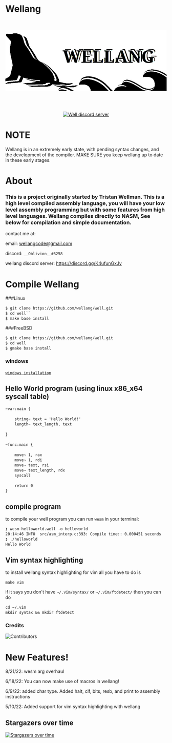 # Wellang

<div align="center">
  <br />
  <p>
    <a href="https://github.com/wellang/wellang.git"><img src="https://github.com/wellang/well/blob/main/wellang.png" width="800" alt="wellang" /></a>
  </p>
  <br />
  <p>
    <br> <a href="https://discord.gg/3mdNFb8ZyE"><img src="https://img.shields.io/discord/957338481108074517?color=5865F2&logo=discord&logoColor=white" alt="Well discord server" /></a> </br>
  </p>
</div>

# NOTE

Wellang is in an extremely early state, with pending syntax changes, and the development of the compiler. MAKE SURE you keep wellang up to date in these early stages.

# About
	
### This is a project originally started by Tristan Wellman. This is a high level compiled assembly language, you will have your low level assembly programming but with some features from high level languages. Wellang compiles directly to NASM, See below for compilation and simple documentation.

contact me at:

email: wellangcode@gmail.com

discord: ``__Oblivion__#3258``

wellang discord server: https://discord.gg/K4ufunGxJv

# Compile Wellang

###Linux

```
$ git clone https://github.com/wellang/well.git
$ cd well``
$ make base install
```

###FreeBSD

```
$ git clone https://github.com/wellang/well.git
$ cd well
$ gmake base install
```

### windows

[`windows installation`](windows/WINDOWS.md)

## Hello World program (using linux x86_x64 syscall table)

```
~var:main {

	string~ text = 'Hello World!'
	length~ text_length, text

}

~func:main {

	move~ 1, rax
	move~ 1, rdi
	move~ text, rsi
	move~ text_length, rdx
	syscall

	return 0
}

```

## compile program
to compile your well program you can run ``wesm`` in your terminal:
```
❯ wesm helloworld.well -o helloworld
20:14:46 INFO  src/asm_interp.c:393: Compile time:: 0.000451 seconds
❯ ./helloworld
Hello World

```

## Vim syntax highlighting
to install wellang syntax highlighting for vim all you have to do is
```
make vim
```

if it says you don't have ``~/.vim/syntax/`` or ``~/.vim/ftdetect/`` then you can do
```
cd ~/.vim
mkdir syntax && mkdir ftdetect
```

### Credits
![Contributors](https://contrib.rocks/image?repo=wellang/well)

# New Features!

8/21/22: wesm arg overhaul

6/18/22: You can now make use of macros in wellang!

6/9/22: added char type. Added halt, cif, bits, resb, and print to assembly instructions

5/10/22: Added support for vim syntax highlighting with wellang

## Stargazers over time

[![Stargazers over time](https://starchart.cc/wellang/well.svg)](https://starchart.cc/wellang/well)

